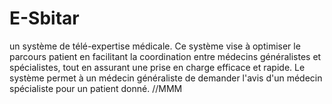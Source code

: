 # E-Sbitar
un système de télé-expertise médicale. Ce système vise à optimiser le parcours patient en facilitant la coordination entre médecins généralistes et spécialistes, tout en assurant une prise en charge efficace et rapide. Le système permet à un médecin généraliste de demander l'avis d'un médecin spécialiste pour un patient donné.
//MMM
